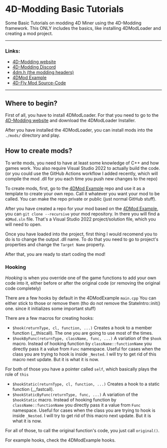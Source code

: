 # 4D-Modding Basic Tutorials
Some Basic Tutorials on modding 4D Miner using the 4D-Modding framework. This ONLY includes the basics, like installing 4DModLoader and creating a mod project.

------------

### Links:
 - [4D-Modding website](https://4dmodding.me/ "4D-Modding website")
 - [4D-Modding Discord](https://discord.gg/AmGKpYXBwX "Discord Server")
 - [4dm.h (the modding headers)](https://github.com/4D-Modding/4dm.h "4dm.h (the modding headers)")
 - [4DMod Example](https://github.com/4D-Modding/4dmod-example "4DMod Example")
 - [4D-Fly Mod Source-Code](https://github.com/4D-Modding/4DFly "4D-Fly")
 
------------

## Where to begin?

 First of all, you have to install 4DModLoader. For that you need to go to the [4D-Modding website](https://4dmodding.me/ "4D-Modding website") and download the 4DModLoader Installer.

 After you have installed the 4DModLoader, you can install mods into the `./mods/` directory and play.

## How to create mods?

 To write mods, you need to have at least some knowledge of C++ and how games work. You also require Visual Studio 2022 to actually build the code. (or you could use the GitHub Actions workflow I added recently, which will compile the mod .dll for you each time you push new changes to the repo)

 To create mods, first, go to the [4DMod Example](https://github.com/4D-Modding/4dmod-example "4DMod Example") repo and use it as a template to create your own repo. Call it whatever you want your mod to be called. You can make the repo private or public (just normal GitHub stuff).

 After you have created a repo for your mod based on the [4DMod Example](https://github.com/4D-Modding/4dmod-example "4DMod Example"), you can `git clone --recursive` your mod repository.
 In there you will find a `4DMod.sln` file. That's a Visual Studio 2022 project/solution file, which you will need to open.

 Once you have loaded into the project, first thing I would recomend you to do is to change the output .dll name. To do that you need to go to project's properties and change the `Target Name` property.

 After that, you are ready to start coding the mod!

 ### Hooking

 *Hooking* is when you override one of the game functions to add your own code into it, either before or after the original code (or removing the original code completely)

 There are a few hooks by default in the 4DModExample `main.cpp`
 You can either stick to those or remove them (tho do not remove the StateIntro::init() one. since it initializes some important stuff)

 There are a few macros for creating hooks:
  - `$hook(returnType, cl, function, ...)` Creates a hook to a member function (__thiscall). The one you are going to use most of the times.
  - `$hookByFunc(returnType, className, func, ...)` A variation of the `$hook` macro. Instead of hooking function by `className::functionName` you directly pass it a value from `Func` namespace. Useful for cases when the class you are trying to hook is inside `_Nested`. I will try to get rid of this macro next update. But it is what it is now.

  For both of those you have a pointer called `self`, which basically plays the role of `this`

  - `$hookStatic(returnType, cl, function, ...)` Creates a hook to a static function (__fastcall).
  - `$hookStaticByFunc(returnType, func, ...)` A variation of the `$hookStatic` macro. Instead of hooking function by `className::functionName` you directly pass it a value from `Func` namespace. Useful for cases when the class you are trying to hook is inside `_Nested`. I will try to get rid of this macro next update. But it is what it is now. 

  For all of those, to call the original function's code, you just call `original()`.

  For example hooks, check the 4DModExample hooks.